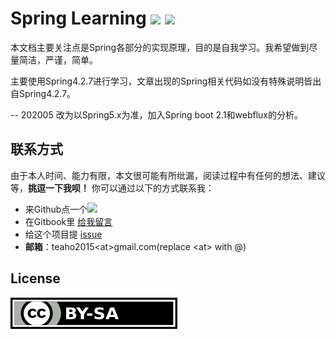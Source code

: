 # Spring Learning [![][Badges: Github Issues Open]][Links: Github Issues open] [![][Badges: Github Issues Closed]][Links: Github Issues Closed]


本文档主要关注点是Spring各部分的实现原理，目的是自我学习。我希望做到尽量简洁，严谨，简单。

主要使用Spring4.2.7进行学习，文章出现的Spring相关代码如没有特殊说明皆出自Spring4.2.7。

-- 202005
改为以Spring5.x为准，加入Spring boot 2.1和webflux的分析。

                              
## 联系方式

由于本人时间、能力有限，本文很可能有所纰漏，阅读过程中有任何的想法、建议等，**挑逗一下我呗！** 你可以通过以下的方式联系我：

* 来Github点一个[![][Badges: Github Stars]][Links: Github Stars]
* 在Gitbook里 [给我留言](https://spring-source-code-learning.gitbook.teaho.net)
* 给这个项目提 [issue][Badges: Github Issues Open]
* **邮箱**：teaho2015\<at>gmail.com(replace \<at> with @)

## License

[![CC-by-sa 3.0](./assets/by-sa.png)](https://creativecommons.org/licenses/by-sa/3.0/)





[Issues link]: https://github.com/teaho2015/Spring-source-code-Learning/issues
[Badges: Travis CI]: https://img.shields.io/travis/teaho2015/Spring-source-code-Learning?maxAge=2592000
[Links: Travis CI]: https://travis-ci.org/teaho2015/Spring-source-code-Learning
[Badges: Github Issues Open]: https://img.shields.io/github/issues/teaho2015/Spring-source-code-Learning.svg?maxAge=2592000
[Links: Github Issues Open]: https://github.com/teaho2015/Spring-source-code-Learning/issues#boards?notFullScreen=false&showClosed=false
[Badges: Github Issues Closed]: https://img.shields.io/github/issues-closed/teaho2015/Spring-source-code-Learning.svg?maxAge=2592000
[Links: Github Issues Closed]: https://github.com/teaho2015/Spring-source-code-Learning/issues?q=is%3Aissue+is%3Aclosed
[Badges: Github Stars]: https://img.shields.io/github/stars/teaho2015/Spring-source-code-Learning.svg?style=social&label=Star&maxAge=2592000
[Links: Github Stars]: https://github.com/teaho2015/Spring-source-code-Learning


